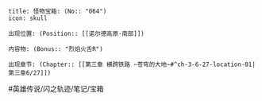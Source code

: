---
---
```ad-danger
title: 怪物宝箱: (No:: "064")
icon: skull

出现位置: (Position:: [[诺尔德高原·南部]])

内容物: (Bonus:: "烈焰火舌R")

出现章节: (Chapter:: [[第三章 横跨铁路 ~苍穹的大地~#^ch-3-6-27-location-01|第三章6/27]])

```

#英雄传说/闪之轨迹/笔记/宝箱